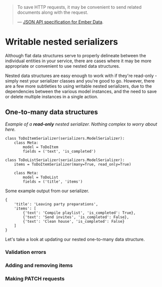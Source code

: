 > To save HTTP requests, it may be convenient to send related documents along with the request.
>
> &mdash; [JSON API specification for Ember Data][cite].

# Writable nested serializers

Although flat data structures serve to properly delineate between the individual entities in your service, there are cases where it may be more appropriate or convenient to use nested data structures.

Nested data structures are easy enough to work with if they're read-only - simply nest your serializer classes and you're good to go.  However, there are a few more subtleties to using writable nested serializers, due to the dependencies between the various model instances, and the need to save or delete multiple instances in a single action.

## One-to-many data structures

*Example of a **read-only** nested serializer.  Nothing complex to worry about here.*

    class ToDoItemSerializer(serializers.ModelSerializer):
        class Meta:
            model = ToDoItem
            fields = ('text', 'is_completed')

    class ToDoListSerializer(serializers.ModelSerializer):
        items = ToDoItemSerializer(many=True, read_only=True)

        class Meta:
            model = ToDoList
            fields = ('title', 'items')

Some example output from our serializer.

    {
        'title': 'Leaving party preparations',
        'items': [
            {'text': 'Compile playlist', 'is_completed': True},
            {'text': 'Send invites', 'is_completed': False},
            {'text': 'Clean house', 'is_completed': False}
        ]
    }

Let's take a look at updating our nested one-to-many data structure.

### Validation errors

### Adding and removing items

### Making PATCH requests


[cite]: http://jsonapi.org/format/#url-based-json-api
